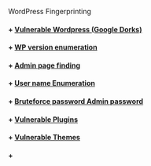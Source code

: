 WordPress Fingerprinting
 #### + [     Vulnerable Wordpress (Google Dorks)](https://github.com/sarathlalup/Cyber-security/blob/master/Google%20Dorks/Vulnerable%20Wordpress.md )
 #### + [     WP version enumeration]( )
 #### + [     Admin page finding]( )
 #### + [     User name Enumeration]( )
 #### + [     Bruteforce password Admin password]( )
 #### + [     Vulnerable Plugins]( )
 #### + [     Vulnerable Themes]( )
 #### + [     ]( )
 
 
